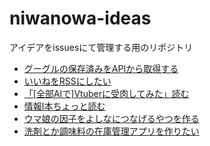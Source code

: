 # niwanowa-ideas

アイデアをissuesにて管理する用のリポジトリ

<!-- ISSUE_LIST_START -->
- [グーグルの保存済みをAPIから取得する](https://github.com/niwanowa/niwanowa-ideas/issues/36)
- [いいねをRSSにしたい](https://github.com/niwanowa/niwanowa-ideas/issues/35)
- [「[全部AIで]Vtuberに受肉してみた」読む](https://github.com/niwanowa/niwanowa-ideas/issues/26)
- [情報Ⅰ本ちょっと読む](https://github.com/niwanowa/niwanowa-ideas/issues/25)
- [ウマ娘の因子をよしなにつなげるやつを作る](https://github.com/niwanowa/niwanowa-ideas/issues/18)
- [洗剤とか調味料の在庫管理アプリを作りたい](https://github.com/niwanowa/niwanowa-ideas/issues/9)
<!-- github actions: Updated on 2024-03-31 14:22:13 UTC-->
<!-- ISSUE_LIST_END -->
